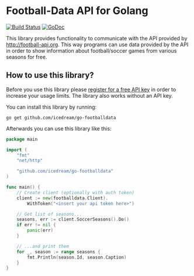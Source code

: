 # Football-Data API for Golang

[![Build Status](https://travis-ci.org/icedream/go-footballdata.svg?branch=master)](https://travis-ci.org/icedream/go-footballdata)
[![GoDoc](https://godoc.org/github.com/icedream/go-footballdata?status.svg)](https://godoc.org/github.com/icedream/go-footballdata)

This library provides functionality to communicate with the API provided by http://football-api.org. This way programs can use data provided by the API in order to show information about football/soccer games from various seasons for free.

## How to use this library?

Before you use this library please [register for a free API key](http://api.football-data.org/register) in order to increase your usage limits. The library also works without an API key.

You can install this library by running:

	go get github.com/icedream/go-footballdata

Afterwards you can use this library like this:

```go
package main

import (
	"fmt"
	"net/http"

	"github.com/icedream/go-footballdata"
)

func main() {
	// Create client (optionally with auth token)
	client := new(footballdata.Client).
		WithToken("<insert your api token here>")

	// Get list of seasons...
	seasons, err := client.SoccerSeasons().Do()
	if err != nil {
		panic(err)
	}

	// ...and print them
	for _, season := range seasons {
		fmt.Println(season.Id, season.Caption)
	}
}

```
